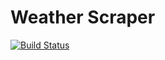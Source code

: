 Weather Scraper
==============
[![Build Status](https://travis-ci.org/SkylerClayne/node-weatherscraper.svg?branch=master)](https://travis-ci.org/SkylerClayne/node-weatherscraper)
